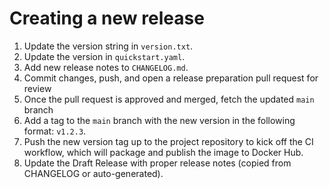 # Creating a new release

1. Update the version string in `version.txt`.
2. Update the version in `quickstart.yaml`.
3. Add new release notes to `CHANGELOG.md`.
4. Commit changes, push, and open a release preparation pull request for review
5. Once the pull request is approved and merged, fetch the updated `main` branch
6. Add a tag to the `main` branch with the new version in the following format: `v1.2.3`.
7. Push the new version tag up to the project repository to kick off the CI workflow, which will package and publish the image to Docker Hub.
8. Update the Draft Release with proper release notes (copied from CHANGELOG or auto-generated).
